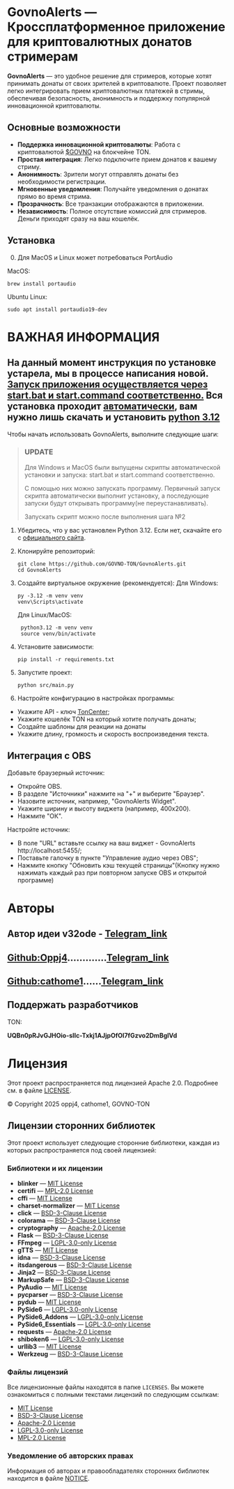 # GovnoAlerts — Кроссплатформенное приложение для криптовалютных донатов стримерам

**GovnoAlerts** — это удобное решение для стримеров, которые хотят принимать донаты от своих зрителей в криптовалюте. Проект позволяет легко интегрировать прием криптовалютных платежей в стримы, обеспечивая безопасность, анонимность и поддержку  популярной инновационной криптовалюты.

## Основные возможности

- **Поддержка инновационной криптовалюты**: Работа с криптовалютой [$GOVNO](https://tonviewer.com/EQBlWgKnh_qbFYTXfKgGAQPxkxFsArDOSr9nlARSzydpNPwA) на блокчейне TON.
- **Простая интеграция**: Легко подключите прием донатов к вашему стриму.
- **Анонимность**: Зрители могут отправлять донаты без необходимости регистрации.
- **Мгновенные уведомления**: Получайте уведомления о донатах прямо во время стрима.
- **Прозрачность**: Все транзакции отображаются в приложении.
- **Независимость**: Полное отсутствие комиссий для стримеров. Деньги приходят сразу на ваш кошелёк.

## Установка
0. Для MacOS и Linux может потребоваться PortAudio

MacOS:

``` 
brew install portaudio
```

Ubuntu Linux:

```
sudo apt install portaudio19-dev
```

# ВАЖНАЯ ИНФОРМАЦИЯ
## На данный момент инструкция по установке устарела, мы в процессе написания новой. <u>Запуск приложения осуществляется через start.bat и start.command соответственно.</u> Вся установка проходит <u>автоматически</u>, вам нужно лишь скачать и установить <u>python 3.12</u>

Чтобы начать использовать GovnoAlerts, выполните следующие шаги:

>### UPDATE
>Для Windows и MacOS были выпущены скрипты автоматической установки и запуска: start.bat и start.command соответственно.
>
>С помощью них можно запускать программу. Первичный запуск скрипта автоматически выполнит установку, а последующие запуски будут открывать программу(не переустанавливать).
>
>Запускать скрипт можно после выполнения шага №2


1. Убедитесь, что у вас установлен Python 3.12. Если нет, скачайте его с [официального сайта](https://www.python.org/downloads/release/python-3129/).

2. Клонируйте репозиторий:
   ```
   git clone https://github.com/GOVNO-TON/GovnoAlerts.git
   cd GovnoAlerts
   ```

3. Создайте виртуальное окружение (рекомендуется):
    Для Windows:
    ```
    py -3.12 -m venv venv
    venv\Scripts\activate
    ```
    Для Linux/MacOS:    
   ```
    python3.12 -m venv venv
    source venv/bin/activate 

    ```
5. Установите зависимости:
    ```
    pip install -r requirements.txt
    ```
6. Запустите проект:

    ```
    python src/main.py
    ```
7. Настройте конфигурацию в настройках программы:
- Укажите API - ключ [TonCenter](https://t.me/toncenter);
- Укажите кошелёк TON на который хотите получать донаты;
- Создайте шаблоны для реакции на донаты
- Укажите длину, громкость и скорость воспроизведения текста.

## Интеграция с OBS
Добавьте браузерный источник:
- Откройте OBS.
- В разделе "Источники" нажмите на "+" и выберите "Браузер".
- Назовите источник, например, "GovnoAlerts Widget".
- Укажите ширину и высоту виджета (например, 400x200).
- Нажмите "ОК".

Настройте источник:
- В поле "URL" вставьте ссылку на ваш виджет - GovnoAlerts http://localhost:5455/;
- Поставьте галочку в пункте "Управление аудио через OBS";
- Нажмите кнопку "Обновить кэш текущей страницы"(Кнопку нужно нажимать каждый раз при повторном запуске OBS и открытой программе)

# Авторы
## Автор идеи v32ode - [Telegram_link](https://t.me/v32ode)
## [Github:Oppj4](https://github.com/oppj4).............[Telegram_link](https://t.me/LanArch1)
## [Github:cathome1](https://github.com/cathome1)......[Telegram_link](https://t.me/cathome)

## Поддержать разработчиков
TON:

**UQBn0pRJvGJHOio-sIIc-Txkj1AJjpOfOI7fGzvo2DmBglVd**

# Лицензия
Этот проект распространяется под лицензией Apache 2.0. Подробнее см. в файле [LICENSE](LICENSE).

© Copyright 2025 oppj4, cathome1, GOVNO-TON

## Лицензии сторонних библиотек

Этот проект использует следующие сторонние библиотеки, каждая из которых распространяется под своей лицензией:

### Библиотеки и их лицензии

- **blinker** — [MIT License](LICENSES/MIT_LICENSE.txt)
- **certifi** — [MPL-2.0 License](LICENSES/MPL_LICENSE.txt)
- **cffi** — [MIT License](LICENSES/MIT_LICENSE.txt)
- **charset-normalizer** — [MIT License](LICENSES/MIT_LICENSE.txt)
- **click** — [BSD-3-Clause License](LICENSES/BSD_LICENSE.txt)
- **colorama** — [BSD-3-Clause License](LICENSES/BSD_LICENSE.txt)
- **cryptography** — [Apache-2.0 License](LICENSES/APACHE_LICENSE.txt)
- **Flask** — [BSD-3-Clause License](LICENSES/BSD_LICENSE.txt)
- **FFmpeg** — [LGPL-3.0-only License](LICENSES/LGPL_LICENSE.txt)
- **gTTS** — [MIT License](LICENSES/MIT_LICENSE.txt)
- **idna** — [BSD-3-Clause License](LICENSES/BSD_LICENSE.txt)
- **itsdangerous** — [BSD-3-Clause License](LICENSES/BSD_LICENSE.txt)
- **Jinja2** — [BSD-3-Clause License](LICENSES/BSD_LICENSE.txt)
- **MarkupSafe** — [BSD-3-Clause License](LICENSES/BSD_LICENSE.txt)
- **PyAudio** — [MIT License](LICENSES/MIT_LICENSE.txt)
- **pycparser** — [BSD-3-Clause License](LICENSES/BSD_LICENSE.txt)
- **pydub** — [MIT License](LICENSES/MIT_LICENSE.txt)
- **PySide6** — [LGPL-3.0-only License](LICENSES/LGPL_LICENSE.txt)
- **PySide6_Addons** — [LGPL-3.0-only License](LICENSES/LGPL_LICENSE.txt)
- **PySide6_Essentials** — [LGPL-3.0-only License](LICENSES/LGPL_LICENSE.txt)
- **requests** — [Apache-2.0 License](LICENSES/APACHE_LICENSE.txt)
- **shiboken6** — [LGPL-3.0-only License](LICENSES/LGPL_LICENSE.txt)
- **urllib3** — [MIT License](LICENSES/MIT_LICENSE.txt)
- **Werkzeug** — [BSD-3-Clause License](LICENSES/BSD_LICENSE.txt)

### Файлы лицензий

Все лицензионные файлы находятся в папке `LICENSES`. Вы можете ознакомиться с полными текстами лицензий по следующим ссылкам:

- [MIT License](LICENSES/MIT_LICENSE.txt)
- [BSD-3-Clause License](LICENSES/BSD_LICENSE.txt)
- [Apache-2.0 License](LICENSES/APACHE_LICENSE.txt)
- [LGPL-3.0-only License](LICENSES/LGPL_LICENSE.txt)
- [MPL-2.0 License](LICENSES/MPL_LICENSE.txt)

### Уведомление об авторских правах

Информация об авторах и правообладателях сторонних библиотек находится в файле [NOTICE](NOTICE).